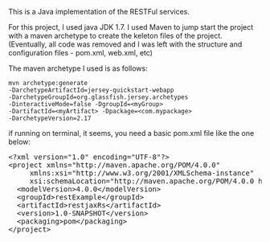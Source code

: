 This is a Java implementation of the RESTFul services.

For this project, I used java JDK 1.7.
I used Maven to jump start the project with a maven archetype to create the keleton files of the project.
(Eventually, all code was removed and I was left with the structure and configuration files - pom.xml, web.xml, etc)

The maven archetype I used is as follows:

<code>mvn archetype:generate -DarchetypeArtifactId=jersey-quickstart-webapp -DarchetypeGroupId=org.glassfish.jersey.archetypes -DinteractiveMode=false -DgroupId=&lt;myGroup&gt; -DartifactId=&lt;myArtifact&gt; -Dpackage=&lt;com.mypackage&gt; -DarchetypeVersion=2.17</code>

if running on terminal, it seems, you need a basic pom.xml file like the one below:
<br>

<pre>
&lt;?xml version="1.0" encoding="UTF-8"?&gt;
&lt;project xmlns="http://maven.apache.org/POM/4.0.0"              
     xmlns:xsi="http://www.w3.org/2001/XMLSchema-instance" 
     xsi:schemaLocation="http://maven.apache.org/POM/4.0.0 http://maven.apache.org/xsd/maven-4.0.0.xsd"&gt;
  &lt;modelVersion&gt;4.0.0&lt;/modelVersion&gt;
  &lt;groupId&gt;restExample&lt;/groupId&gt;
  &lt;artifactId&gt;restjaxRs&lt;/artifactId&gt;
  &lt;version&gt;1.0-SNAPSHOT&lt;/version&gt;
  &lt;packaging&gt;pom&lt;/packaging&gt;
&lt;/project&gt;</pre>